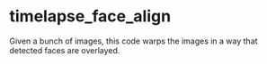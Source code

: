 # timelapse_face_align
Given a bunch of images, this code warps the images in a way that detected faces are overlayed.
